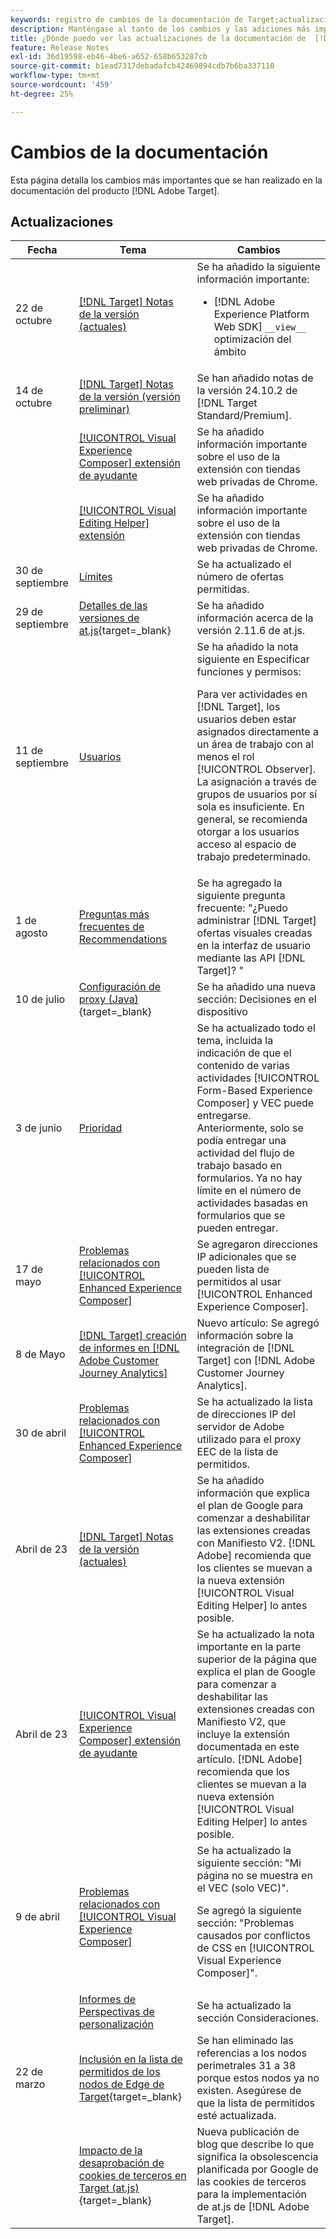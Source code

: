 ```yaml
---
keywords: registro de cambios de la documentación de Target;actualizaciones de la documentación;nuevos temas;ediciones;actualizaciones;actualizar
description: Manténgase al tanto de los cambios y las adiciones más importantes realizados en la documentación de  [!DNL Adobe Target] .
title: ¿Dónde puedo ver las actualizaciones de la documentación de  [!DNL Target]?
feature: Release Notes
exl-id: 36d19598-eb46-4be6-a652-658b653287cb
source-git-commit: b1ead7317debadafcb42469894cdb7b6ba337110
workflow-type: tm+mt
source-wordcount: '459'
ht-degree: 25%

---
```


# Cambios de la documentación

Esta página detalla los cambios más importantes que se han realizado en la documentación del producto [!DNL Adobe Target].

## Actualizaciones

| Fecha | Tema | Cambios |
|--- |--- |--- |
| 22 de octubre | [[!DNL Target] Notas de la versión (actuales)](/help/main/r-release-notes/release-notes.md) | Se ha añadido la siguiente información importante:<ul><li>[!DNL Adobe Experience Platform Web SDK] `__view__` optimización del ámbito</li></ul> |
| 14 de octubre | [[!DNL Target] Notas de la versión (versión preliminar)](/help/main/r-release-notes/target-release-notes.md) | Se han añadido notas de la versión 24.10.2 de [!DNL Target Standard/Premium]. |
|  | [[!UICONTROL Visual Experience Composer] extensión de ayudante](/help/main/c-experiences/c-visual-experience-composer/r-troubleshoot-composer/vec-helper-browser-extension.md) | Se ha añadido información importante sobre el uso de la extensión con tiendas web privadas de Chrome. |
|  | [[!UICONTROL Visual Editing Helper] extensión](/help/main/c-experiences/c-visual-experience-composer/r-troubleshoot-composer/visual-editing-helper-extension.md) | Se ha añadido información importante sobre el uso de la extensión con tiendas web privadas de Chrome. |
| 30 de septiembre | [Límites](/help/main/r-troubleshooting-target/target-limits.md) | Se ha actualizado el número de ofertas permitidas. |
| 29 de septiembre | [Detalles de las versiones de at.js](https://experienceleague.adobe.com/en/docs/target-dev/developer/client-side/at-js-implementation/target-atjs-versions){target=_blank} | Se ha añadido información acerca de la versión 2.11.6 de at.js. |
| 11 de septiembre | [Usuarios](/help/main/administrating-target/c-user-management/c-user-management/user-management.md) | Se ha añadido la nota siguiente en Especificar funciones y permisos:<P> Para ver actividades en [!DNL Target], los usuarios deben estar asignados directamente a un área de trabajo con al menos el rol [!UICONTROL Observer]. La asignación a través de grupos de usuarios por sí sola es insuficiente. En general, se recomienda otorgar a los usuarios acceso al espacio de trabajo predeterminado. |
| 1 de agosto | [Preguntas más frecuentes de Recommendations](/help/main/c-recommendations/c-recommendations-faq/recommendations-faq.md) | Se ha agregado la siguiente pregunta frecuente: &quot;¿Puedo administrar [!DNL Target] ofertas visuales creadas en la interfaz de usuario mediante las API [!DNL Target]? &quot; |
| 10 de julio | [Configuración de proxy (Java)](https://experienceleague.adobe.com/en/docs/target-dev/developer/server-side/java/proxy-configuration){target=_blank} | Se ha añadido una nueva sección: Decisiones en el dispositivo |
| 3 de junio | [Prioridad](/help/main/c-activities/priority.md) | Se ha actualizado todo el tema, incluida la indicación de que el contenido de varias actividades [!UICONTROL Form-Based Experience Composer] y VEC puede entregarse. Anteriormente, solo se podía entregar una actividad del flujo de trabajo basado en formularios. Ya no hay límite en el número de actividades basadas en formularios que se pueden entregar. |
| 17 de mayo | [Problemas relacionados con [!UICONTROL Enhanced Experience Composer]](/help/main/c-experiences/c-visual-experience-composer/r-troubleshoot-composer/troubleshooting-issues-related-to-the-enhanced-experience-composer-eec.md) | Se agregaron direcciones IP adicionales que se pueden lista de permitidos al usar [!UICONTROL Enhanced Experience Composer]. |
| 8 de Mayo | [[!DNL Target] creación de informes en [!DNL Adobe Customer Journey Analytics]](/help/main/c-integrating-target-with-mac/cja/target-reporting-in-cja.md) | Nuevo artículo: Se agregó información sobre la integración de [!DNL Target] con [!DNL Adobe Customer Journey Analytics]. |
| 30 de abril | [Problemas relacionados con [!UICONTROL Enhanced Experience Composer]](/help/main/c-experiences/c-visual-experience-composer/r-troubleshoot-composer/troubleshooting-issues-related-to-the-enhanced-experience-composer-eec.md) | Se ha actualizado la lista de direcciones IP del servidor de Adobe utilizado para el proxy EEC de la lista de permitidos. |
| Abril de 23 | [[!DNL Target] Notas de la versión (actuales)](/help/main/r-release-notes/release-notes.md) | Se ha añadido información que explica el plan de Google para comenzar a deshabilitar las extensiones creadas con Manifiesto V2. [!DNL Adobe] recomienda que los clientes se muevan a la nueva extensión [!UICONTROL Visual Editing Helper] lo antes posible. |
| Abril de 23 | [[!UICONTROL Visual Experience Composer] extensión de ayudante](/help/main/c-experiences/c-visual-experience-composer/r-troubleshoot-composer/vec-helper-browser-extension.md) | Se ha actualizado la nota importante en la parte superior de la página que explica el plan de Google para comenzar a deshabilitar las extensiones creadas con Manifiesto V2, que incluye la extensión documentada en este artículo. [!DNL Adobe] recomienda que los clientes se muevan a la nueva extensión [!UICONTROL Visual Editing Helper] lo antes posible. |
| 9 de abril | [Problemas relacionados con [!UICONTROL Visual Experience Composer]](/help/main/c-experiences/c-visual-experience-composer/r-troubleshoot-composer/troubleshooting-issues-related-to-the-visual-experience-composer-vec.md) | Se ha actualizado la siguiente sección: &quot;Mi página no se muestra en el VEC (solo VEC)&quot;.<P>Se agregó la siguiente sección: &quot;Problemas causados por conflictos de CSS en [!UICONTROL Visual Experience Composer]&quot;. |
|  | [Informes de Perspectivas de personalización](/help/main/c-reports/c-personalization-insights-reports/personalization-insights-reports.md) | Se ha actualizado la sección Consideraciones. |
| 22 de marzo | [Inclusión en la lista de permitidos de los nodos de Edge de Target](https://experienceleague.adobe.com/en/docs/target-dev/developer/implementation/privacy/allowlist-edges){target=_blank} | Se han eliminado las referencias a los nodos perimetrales 31 a 38 porque estos nodos ya no existen. Asegúrese de que la lista de permitidos esté actualizada. |
|  | [Impacto de la desaprobación de cookies de terceros en Target (at.js)](https://experienceleague.adobe.com/docs/target-dev/assets/third_party_cookie_deprecation){target=_blank} | Nueva publicación de blog que describe lo que significa la obsolescencia planificada por Google de las cookies de terceros para la implementación de at.js de [!DNL Adobe Target]. |